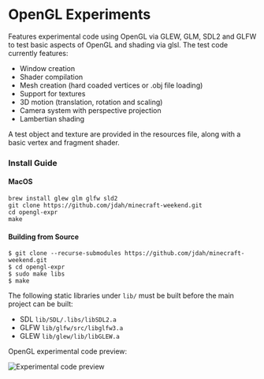 # OpenGL Experiments
Features experimental code using OpenGL via GLEW, GLM, SDL2 and GLFW to test basic aspects of OpenGL and shading via glsl. The test code currently features:
  - Window creation
  - Shader compilation
  - Mesh creation (hard coaded vertices or .obj file loading)
  - Support for textures
  - 3D motion (translation, rotation and scaling)
  - Camera system with perspective projection
  - Lambertian shading

A test object and texture are provided in the resources file, along with a basic vertex and fragment shader.

### Install Guide

#### MacOS
```
brew install glew glm glfw sld2
git clone https://github.com/jdah/minecraft-weekend.git
cd opengl-expr
make
```

#### Building from Source
```
$ git clone --recurse-submodules https://github.com/jdah/minecraft-weekend.git
$ cd opengl-expr
$ sudo make libs
$ make
```

The following static libraries under `lib/` must be built before the main project can be built:
 - SDL `lib/SDL/.libs/libSDL2.a`
 - GLFW `lib/glfw/src/libglfw3.a`
 - GLEW `lib/glew/lib/libGLEW.a`

OpenGL experimental code preview:

![Experimental code preview](https://i.imgur.com/0Regwp5.png)